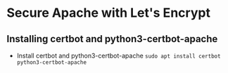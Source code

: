 # Secure Apache with Let's Encrypt

## Installing сertbot and python3-certbot-apache
- Install certbot and python3-certbot-apache ```sudo apt install certbot python3-certbot-apache```
